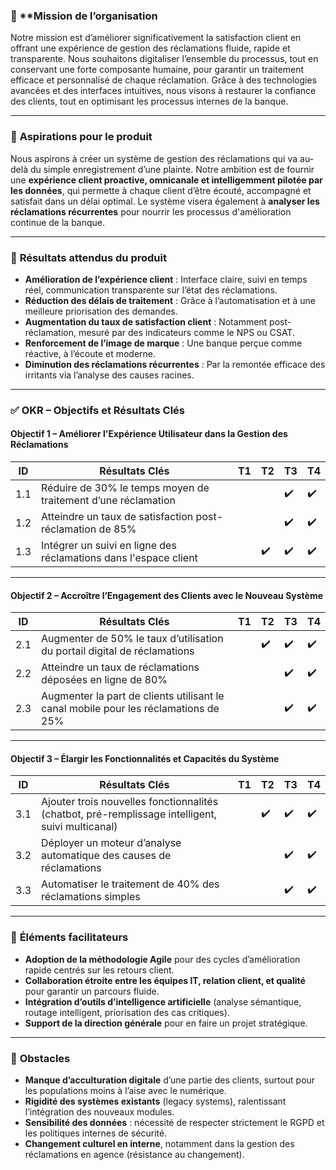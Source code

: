 ### 🧭 **Mission de l’organisation

Notre mission est d’améliorer significativement la satisfaction client en offrant une expérience de gestion des réclamations fluide, rapide et transparente. Nous souhaitons digitaliser l’ensemble du processus, tout en conservant une forte composante humaine, pour garantir un traitement efficace et personnalisé de chaque réclamation. Grâce à des technologies avancées et des interfaces intuitives, nous visons à restaurer la confiance des clients, tout en optimisant les processus internes de la banque.

---

### 🌟 **Aspirations pour le produit**

Nous aspirons à créer un système de gestion des réclamations qui va au-delà du simple enregistrement d’une plainte. Notre ambition est de fournir une **expérience client proactive, omnicanale et intelligemment pilotée par les données**, qui permette à chaque client d’être écouté, accompagné et satisfait dans un délai optimal. Le système visera également à **analyser les réclamations récurrentes** pour nourrir les processus d'amélioration continue de la banque.

---

### 🎯 **Résultats attendus du produit**

* **Amélioration de l’expérience client** : Interface claire, suivi en temps réel, communication transparente sur l’état des réclamations.
* **Réduction des délais de traitement** : Grâce à l’automatisation et à une meilleure priorisation des demandes.
* **Augmentation du taux de satisfaction client** : Notamment post-réclamation, mesuré par des indicateurs comme le NPS ou CSAT.
* **Renforcement de l’image de marque** : Une banque perçue comme réactive, à l’écoute et moderne.
* **Diminution des réclamations récurrentes** : Par la remontée efficace des irritants via l’analyse des causes racines.

---

### ✅ **OKR – Objectifs et Résultats Clés**

#### **Objectif 1 – Améliorer l'Expérience Utilisateur dans la Gestion des Réclamations**

| **ID** | **Résultats Clés**                                               | **T1** | **T2** | **T3** | **T4** |
| ------ | ---------------------------------------------------------------- | ------ | ------ | ------ | ------ |
| 1.1    | Réduire de 30% le temps moyen de traitement d’une réclamation    |        |        | ✔️     | ✔️     |
| 1.2    | Atteindre un taux de satisfaction post-réclamation de 85%        |        |        | ✔️     | ✔️     |
| 1.3    | Intégrer un suivi en ligne des réclamations dans l'espace client |        | ✔️     | ✔️     | ✔️     |

---

#### **Objectif 2 – Accroître l’Engagement des Clients avec le Nouveau Système**

| **ID** | **Résultats Clés**                                                                  | **T1** | **T2** | **T3** | **T4** |
| ------ | ----------------------------------------------------------------------------------- | ------ | ------ | ------ | ------ |
| 2.1    | Augmenter de 50% le taux d’utilisation du portail digital de réclamations           |        | ✔️     | ✔️     | ✔️     |
| 2.2    | Atteindre un taux de réclamations déposées en ligne de 80%                          |        |        | ✔️     | ✔️     |
| 2.3    | Augmenter la part de clients utilisant le canal mobile pour les réclamations de 25% |        |        | ✔️     | ✔️     |

---

#### **Objectif 3 – Élargir les Fonctionnalités et Capacités du Système**

| **ID** | **Résultats Clés**                                                                               | **T1** | **T2** | **T3** | **T4** |
| ------ | ------------------------------------------------------------------------------------------------ | ------ | ------ | ------ | ------ |
| 3.1    | Ajouter trois nouvelles fonctionnalités (chatbot, pré-remplissage intelligent, suivi multicanal) |        | ✔️     | ✔️     | ✔️     |
| 3.2    | Déployer un moteur d’analyse automatique des causes de réclamations                              |        |        | ✔️     | ✔️     |
| 3.3    | Automatiser le traitement de 40% des réclamations simples                                        |        |        | ✔️     | ✔️     |

---

### 🧩 **Éléments facilitateurs**

* **Adoption de la méthodologie Agile** pour des cycles d’amélioration rapide centrés sur les retours client.
* **Collaboration étroite entre les équipes IT, relation client, et qualité** pour garantir un parcours fluide.
* **Intégration d’outils d’intelligence artificielle** (analyse sémantique, routage intelligent, priorisation des cas critiques).
* **Support de la direction générale** pour en faire un projet stratégique.

---

### 🚧 **Obstacles**

* **Manque d’acculturation digitale** d’une partie des clients, surtout pour les populations moins à l’aise avec le numérique.
* **Rigidité des systèmes existants** (legacy systems), ralentissant l’intégration des nouveaux modules.
* **Sensibilité des données** : nécessité de respecter strictement le RGPD et les politiques internes de sécurité.
* **Changement culturel en interne**, notamment dans la gestion des réclamations en agence (résistance au changement).
